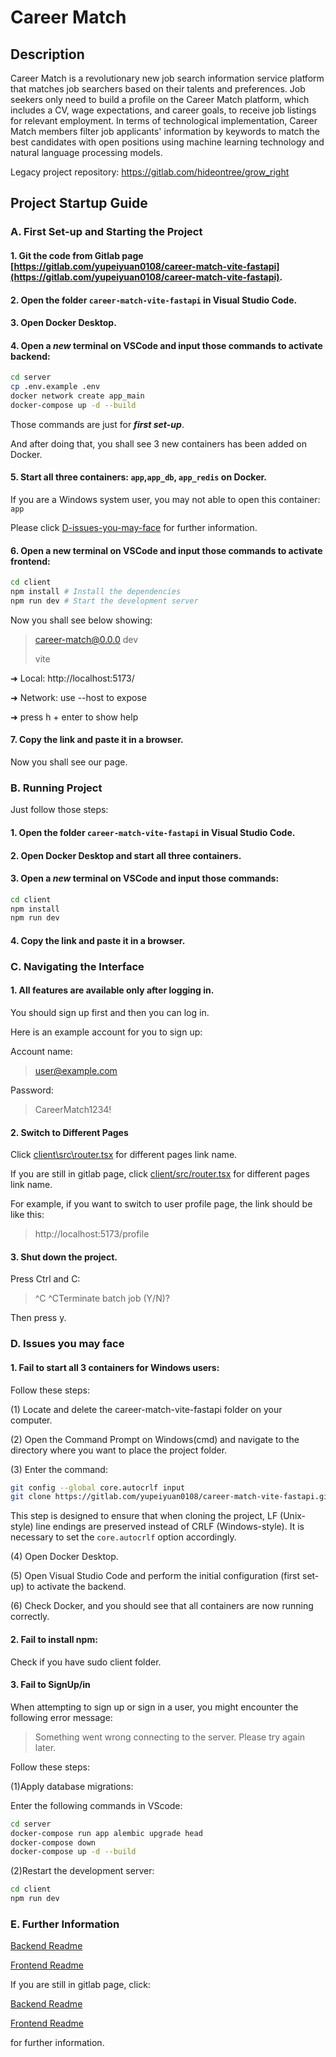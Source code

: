 # Career Match

## Description

Career Match is a revolutionary new job search information service platform that matches job searchers based on their talents and preferences. Job seekers only need to build a profile on the Career Match platform, which includes a CV, wage expectations, and career goals, to receive job listings for relevant employment.
In terms of technological implementation, Career Match members filter job applicants' information by keywords to match the best candidates with open positions using machine learning technology and natural language processing models.

Legacy project repository: https://gitlab.com/hideontree/grow_right


## Project Startup Guide

### A. First Set-up and Starting the Project

#### 1. Git the code from Gitlab page [https://gitlab.com/yupeiyuan0108/career-match-vite-fastapi](https://gitlab.com/yupeiyuan0108/career-match-vite-fastapi).

#### 2. Open the folder `career-match-vite-fastapi` in Visual Studio Code.

#### 3. Open Docker Desktop.

#### 4. Open a _new_ terminal on VSCode and input those commands to activate backend:

```bash
cd server
cp .env.example .env
docker network create app_main
docker-compose up -d --build
```
Those commands are just for **_first set-up_**.

And after doing that, you shall see 3 new containers has been added on Docker.

#### 5. Start all three containers: `app`,`app_db`, `app_redis` on Docker.

If you are a Windows system user, you may not able to open this container:  `app`

Please click [D-issues-you-may-face](#d-issues-you-may-face) for further information.



#### 6. Open a new terminal on VSCode and input those commands to activate frontend:

```bash
cd client
npm install # Install the dependencies
npm run dev # Start the development server
```

Now you shall see below showing:
> career-match@0.0.0 dev
> 
> vite

  ➜  Local:   http://localhost:5173/

  ➜  Network: use --host to expose

  ➜  press h + enter to show help
  
#### 7. Copy the link and paste it in a browser.

Now you shall see our page.

### B. Running Project

Just follow those steps:

#### 1. Open the folder `career-match-vite-fastapi` in Visual Studio Code.

#### 2. Open Docker Desktop and start all three containers.

#### 3. Open a _new_ terminal on VSCode and input those commands:

```bash
cd client
npm install 
npm run dev
```
#### 4. Copy the link and paste it in a browser.

### C. Navigating the Interface

#### 1. All features are available only after logging in.

You should sign up first and then you can log in.

Here is an example account for you to sign up:

Account name:

> user@example.com

Password:

> CareerMatch1234!

#### 2. Switch to Different Pages

Click [client\src\router.tsx](client\src\router.tsx) for different pages link name.

If you are still in gitlab page, click [client/src/router.tsx](client/src/router.tsx) for different pages link name.

For example, if you want to switch to user profile page, the link should be like this:
> http://localhost:5173/profile

#### 3. Shut down the project.

Press Ctrl and C:
> ^C ^CTerminate batch job (Y/N)? 

Then press y.

### D. Issues you may face
#### 1. Fail to start all 3 containers for Windows users:
Follow these steps:

(1) Locate and delete the career-match-vite-fastapi folder on your computer.

(2) Open the Command Prompt on Windows(cmd) and navigate to the directory where you want to place the project folder.

(3) Enter the command:


```bash
git config --global core.autocrlf input 
git clone https://gitlab.com/yupeiyuan0108/career-match-vite-fastapi.git
```

This step is designed to ensure that when cloning the project, LF (Unix-style) line endings are preserved instead of CRLF (Windows-style). It is necessary to set the `core.autocrlf` option accordingly.

(4) Open Docker Desktop.

(5) Open Visual Studio Code and perform the initial configuration (first set-up) to activate the backend.

(6) Check Docker, and you should see that all containers are now running correctly.


#### 2. Fail to install npm:
Check if you have sudo client folder.

#### 3. Fail to SignUp/in
When attempting to sign up or sign in a user, you might encounter the following error message:

> Something went wrong connecting to the server. Please try again later.

Follow these steps:

(1)Apply database migrations:

Enter the following commands in VScode:

```bash
cd server
docker-compose run app alembic upgrade head
docker-compose down
docker-compose up -d --build
```

(2)Restart the development server:

```bash
cd client
npm run dev
```
### E. Further Information

[Backend Readme](server\README.md)

[Frontend Readme](clinet\README.md)

If you are still in gitlab page, click: 


[Backend Readme](server/README.md)

[Frontend Readme](clinet/README.md)


for further information.


